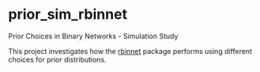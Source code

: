 # prior_sim_rbinnet
Prior Choices in Binary Networks - Simulation Study

This project investigates how the [rbinnet](https://github.com/MaartenMarsman/rbinnet) package performs using different choices for prior distributions.